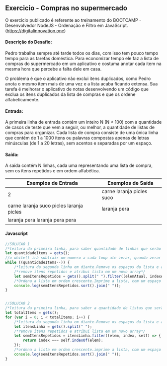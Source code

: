 ## Exercicio - Compras no supermercado

O exercicio publicado é referente ao treinamento do BOOTCAMP - Desenvolvedor NodeJS - Ordenação e Filtro em JavaScript.(https://digitalinnovation.one)


#### Descrição do Desafio:

Pedro trabalha sempre até tarde todos os dias, com isso tem pouco tempo tempo para as tarefas doméstica. Para economizar tempo ele faz a lista de compras do supermercado em um aplicativo e costuma anotar cada item na mesma hora que percebe a falta dele em casa.

O problema é que o aplicativo não exclui itens duplicados, como Pedro anota o mesmo item mais de uma vez e a lista acaba ficando extensa. Sua tarefa é melhorar o aplicativo de notas desenvolvendo um código que exclua os itens duplicados da lista de compras e que os ordene alfabeticamente.


#### Entrada:

A primeira linha de entrada contém um inteiro N (N < 100) com a quantidade de casos de teste que vem a seguir, ou melhor, a quantidade de listas de compras para organizar. Cada lista de compra consiste de uma única linha que contém de 1 a 1000 itens ou palavras compostas apenas de letras minúsculas (de 1 a 20 letras), sem acentos e separadas por um espaço.


#### Saída:

A saída contém N linhas, cada uma representando uma lista de compra, sem os itens repetidos e em ordem alfabética.

Exemplos de Entrada  | Exemplos de Saída
------------- | -------------
2 | carne laranja picles suco
carne laranja suco picles laranja picles | laranja pera
laranja pera laranja pera pera |


#### Javascript

```javascript
//SOLUCAO 1
/*leitura da primeira linha, para saber quantidade de linhas que serão lidas na estrutura de repetição while()*/
let quantidadeItems = gets();
//o while() irá subtrair um numero a cada loop ate zerar, quando zerar o loop será interrompido
while ((quantidadeItems--)) {
    /*leitura da segunda linha em diante.Remove os espaços da lista e atribui os itens no array
    /*remove itens repetidos e atribui lista em um novo array*/
    let semItensRepetidos = gets().split(" ").filter((elemAtual, indexAtual, array) => indexAtual === array.indexOf(elemAtual));
    /*Ordena a lista em ordem crescente.Imprime a lista, com um espaço entre cada item*/
    console.log(semItensRepetidos.sort().join(" "));
}


//SOLUCAO 2
/*leitura da primeira linha, para saber a quantidade de listas que serão lidas na estrutura de repetição for()*/
let totalItems = gets();
for (var i = 0; i < totalItems; i++) {
    /*leitura da segunda linha em diante.Remove os espaços da lista e atribui os itens no array*/
    let itensLinha = gets().split(" ");
    /*remove itens repetidos e atribui lista em um novo array*/
    let semItensRepetidos = itensLinha.filter((elem, index, self) => {
        return index === self.indexOf(elem);
    });
    /*ordena a lista em ordem crescente.imprime a lista, com um espaço entre cada item*/
    console.log(semItensRepetidos.sort().join(" "));
}
```

